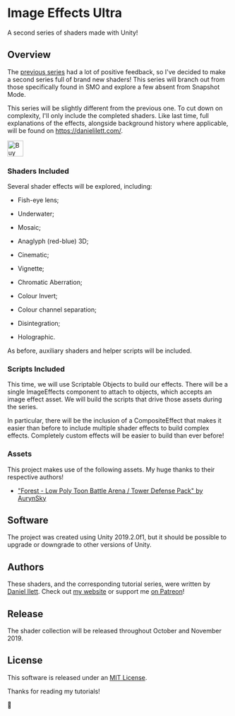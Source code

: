 # Image Effects Ultra
A second series of shaders made with Unity!

## Overview
The [previous series](https://github.com/daniel-ilett/smo-shaders) had a lot of positive feedback, so I've decided to make a second series full of brand new shaders! This series will branch out from those specifically found in SMO and explore a few absent from Snapshot Mode.

This series will be slightly different from the previous one. To cut down on complexity, I'll only include the completed shaders. Like last time, full explanations of the effects, alongside background history where applicable, will be found on https://danielilett.com/.

<a href='https://ko-fi.com/M4M2190VC' target='_blank'><img height='36' style='border:0px;height:36px;' src='https://az743702.vo.msecnd.net/cdn/kofi1.png?v=2' border='0' alt='Buy Me a Coffee at ko-fi.com' /></a>

### Shaders Included
Several shader effects will be explored, including:
- Fish-eye lens;
- Underwater;
- Mosaic;
- Anaglyph (red-blue) 3D;
- Cinematic;
- Vignette;
- Chromatic Aberration;

- Colour Invert;
- Colour channel separation;
- Disintegration;
- Holographic.

As before, auxiliary shaders and helper scripts will be included.

### Scripts Included
This time, we will use Scriptable Objects to build our effects. There will be a single ImageEffects component to attach to objects, which accepts an image effect asset. We will build the scripts that drive those assets during the series.

In particular, there will be the inclusion of a CompositeEffect that makes it easier than before to include multiple shader effects to build complex effects. Completely custom effects will be easier to build than ever before!

### Assets
This project makes use of the following assets. My huge thanks to their respective authors!
- ["Forest - Low Poly Toon Battle Arena / Tower Defense Pack" by AurynSky](https://assetstore.unity.com/packages/3d/environments/forest-low-poly-toon-battle-arena-tower-defense-pack-100080)

## Software
The project was created using Unity 2019.2.0f1, but it should be possible to upgrade or downgrade to other versions of Unity.

## Authors
These shaders, and the corresponding tutorial series, were written by [Daniel Ilett](https://github.com/daniel-ilett). Check out [my website](https://danielilett.com/) or support me [on Patreon](https://www.patreon.com/danielilett)!

## Release
The shader collection will be released throughout October and November 2019.

## License
This software is released under an [MIT License](https://opensource.org/licenses/MIT).

Thanks for reading my tutorials!

💙

